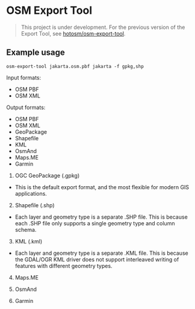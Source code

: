 # OSM Export Tool

> This project is under development. For the previous version of the Export Tool, see [hotosm/osm-export-tool](https://github.com/hotosm/osm-export-tool/tree/master/ops).

## Example usage

```
osm-export-tool jakarta.osm.pbf jakarta -f gpkg,shp
```

Input formats:
* OSM PBF
* OSM XML

Output formats:
* OSM PBF
* OSM XML
* GeoPackage
* Shapefile
* KML
* OsmAnd
* Maps.ME
* Garmin

1. OGC GeoPackage (.gpkg)
* This is the default export format, and the most flexible for modern GIS applications. 

2. Shapefile (.shp)
* Each layer and geometry type is a separate .SHP file. This is because each .SHP file only supports a single geometry type and column schema. 

3. KML (.kml)
* Each layer and geometry type is a separate .KML file. This is because the GDAL/OGR KML driver does not support interleaved writing of features with different geometry types. 

4. Maps.ME

5. OsmAnd

6. Garmin
